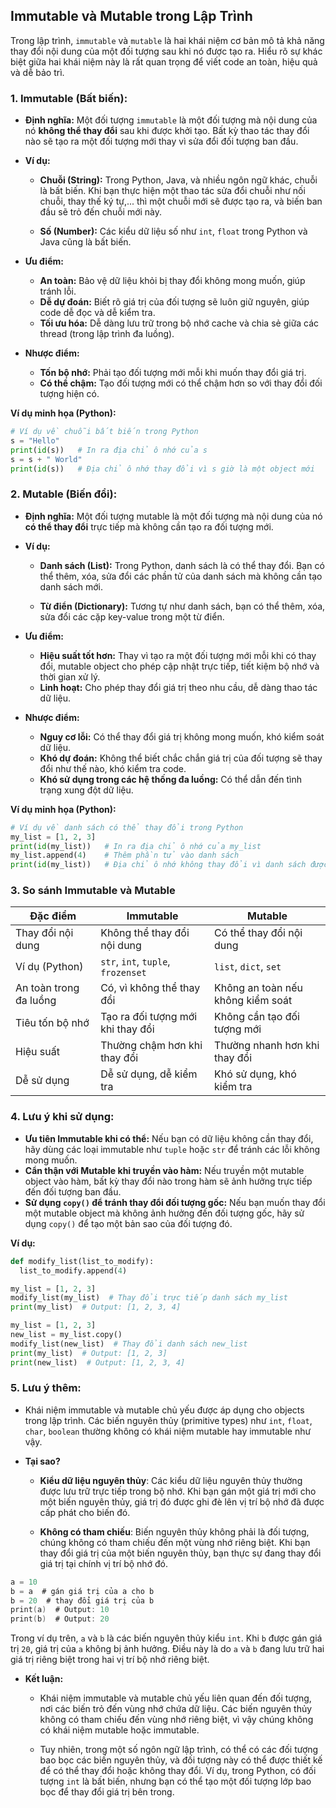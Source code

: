 ## Immutable và Mutable trong Lập Trình

Trong lập trình, `immutable` và `mutable` là hai khái niệm cơ bản mô tả khả năng thay đổi nội dung của một đối tượng sau
khi nó được tạo ra. Hiểu rõ sự khác biệt giữa hai khái niệm này là rất quan trọng để viết code an toàn, hiệu quả và dễ
bảo trì.

### 1. Immutable (Bất biến):

- **Định nghĩa:** Một đối tượng `immutable` là một đối tượng mà nội dung của nó **không thể thay đổi** sau khi được khởi
  tạo. Bất kỳ thao tác thay đổi nào sẽ tạo ra một đối tượng mới thay vì sửa đổi đối tượng ban đầu.

- **Ví dụ:**

    - **Chuỗi (String):** Trong Python, Java, và nhiều ngôn ngữ khác, chuỗi là bất biến. Khi bạn thực hiện một thao tác
      sửa đổi chuỗi như nối chuỗi, thay thế ký tự,... thì một chuỗi mới sẽ được tạo ra, và biến ban đầu sẽ trỏ đến chuỗi
      mới này.

    - **Số (Number):** Các kiểu dữ liệu số như `int`, `float` trong Python và Java cũng là bất biến.

- **Ưu điểm:**

    - **An toàn:** Bảo vệ dữ liệu khỏi bị thay đổi không mong muốn, giúp tránh lỗi.
    - **Dễ dự đoán:** Biết rõ giá trị của đối tượng sẽ luôn giữ nguyên, giúp code dễ đọc và dễ kiểm tra.
    - **Tối ưu hóa:** Dễ dàng lưu trữ trong bộ nhớ cache và chia sẻ giữa các thread (trong lập trình đa luồng).

- **Nhược điểm:**

    - **Tốn bộ nhớ:** Phải tạo đối tượng mới mỗi khi muốn thay đổi giá trị.
    - **Có thể chậm:** Tạo đối tượng mới có thể chậm hơn so với thay đổi đối tượng hiện có.

**Ví dụ minh họa (Python):**

```python
# Ví dụ về chuỗi bất biến trong Python
s = "Hello"
print(id(s))   # In ra địa chỉ ô nhớ của s
s = s + " World"
print(id(s))   # Địa chỉ ô nhớ thay đổi vì s giờ là một object mới
```

### 2. Mutable (Biến đổi):

- **Định nghĩa:** Một đối tượng mutable là một đối tượng mà nội dung của nó **có thể thay đổi** trực tiếp mà không cần
  tạo ra đối tượng mới.

- **Ví dụ:**

    - **Danh sách (List):** Trong Python, danh sách là có thể thay đổi. Bạn có thể thêm, xóa, sửa đổi các phần tử của
      danh sách mà không cần tạo danh sách mới.

    - **Từ điển (Dictionary):** Tương tự như danh sách, bạn có thể thêm, xóa, sửa đổi các cặp key-value trong một từ
      điển.

- **Ưu điểm:**

    - **Hiệu suất tốt hơn:** Thay vì tạo ra một đối tượng mới mỗi khi có thay đổi, mutable object cho phép cập nhật trực
      tiếp, tiết kiệm bộ nhớ và thời gian xử lý.
    - **Linh hoạt:** Cho phép thay đổi giá trị theo nhu cầu, dễ dàng thao tác dữ liệu.

- **Nhược điểm:**

    - **Nguy cơ lỗi:** Có thể thay đổi giá trị không mong muốn, khó kiểm soát dữ liệu.
    - **Khó dự đoán:** Không thể biết chắc chắn giá trị của đối tượng sẽ thay đổi như thế nào, khó kiểm tra code.
    - **Khó sử dụng trong các hệ thống đa luồng:** Có thể dẫn đến tình trạng xung đột dữ liệu.

**Ví dụ minh họa (Python):**

```python
# Ví dụ về danh sách có thể thay đổi trong Python
my_list = [1, 2, 3]
print(id(my_list))   # In ra địa chỉ ô nhớ của my_list
my_list.append(4)    # Thêm phần tử vào danh sách
print(id(my_list))   # Địa chỉ ô nhớ không thay đổi vì danh sách được thay đổi trực tiếp
```

### 3. So sánh Immutable và Mutable

| Đặc điểm               | Immutable                          | Mutable                           |
|------------------------|------------------------------------|-----------------------------------|
| Thay đổi nội dung      | Không thể thay đổi nội dung        | Có thể thay đổi nội dung          |
| Ví dụ (Python)         | `str`, `int`, `tuple`, `frozenset` | `list`, `dict`, `set`             |
| An toàn trong đa luồng | Có, vì không thể thay đổi          | Không an toàn nếu không kiểm soát |
| Tiêu tốn bộ nhớ        | Tạo ra đối tượng mới khi thay đổi  | Không cần tạo đối tượng mới       |
| Hiệu suất              | Thường chậm hơn khi thay đổi       | Thường nhanh hơn khi thay đổi     |
| Dễ sử dụng             | Dễ sử dụng, dễ kiểm tra            | Khó sử dụng, khó kiểm tra         |

### 4. Lưu ý khi sử dụng:

- **Ưu tiên Immutable khi có thể:** Nếu bạn có dữ liệu không cần thay đổi, hãy dùng các loại immutable như `tuple` hoặc
  `str` để tránh các lỗi không mong muốn.
- **Cẩn thận với Mutable khi truyền vào hàm:** Nếu truyền một mutable object vào hàm, bất kỳ thay đổi nào trong hàm sẽ
  ảnh hưởng trực tiếp đến đối tượng ban đầu.
- **Sử dụng `copy()` để tránh thay đổi đối tượng gốc:** Nếu bạn muốn thay đổi một mutable object mà không ảnh hưởng đến
  đối tượng gốc, hãy sử dụng `copy()` để tạo một bản sao của đối tượng đó.

**Ví dụ:**

```python
def modify_list(list_to_modify):
  list_to_modify.append(4)

my_list = [1, 2, 3]
modify_list(my_list)  # Thay đổi trực tiếp danh sách my_list
print(my_list)  # Output: [1, 2, 3, 4]

my_list = [1, 2, 3]
new_list = my_list.copy()
modify_list(new_list)  # Thay đổi danh sách new_list
print(my_list)  # Output: [1, 2, 3]
print(new_list)  # Output: [1, 2, 3, 4]
```

### 5. Lưu ý thêm:

- Khái niệm immutable và mutable chủ yếu được áp dụng cho objects trong lập trình. Các biến nguyên thủy (primitive
  types) như `int`, `float`, `char`, `boolean` thường không có khái niệm mutable hay immutable như vậy.

- **Tại sao?**

    - **Kiểu dữ liệu nguyên thủy**: Các kiểu dữ liệu nguyên thủy thường được lưu trữ trực tiếp trong bộ nhớ. Khi bạn gán
      một giá trị mới cho một biến nguyên thủy, giá trị đó được ghi đè lên vị trí bộ nhớ đã được cấp phát cho biến đó.

    - **Không có tham chiếu**: Biến nguyên thủy không phải là đối tượng, chúng không có tham chiếu đến một vùng nhớ
      riêng biệt. Khi bạn thay đổi giá trị của một biến nguyên thủy, bạn thực sự đang thay đổi giá trị tại chính vị trí
      bộ nhớ đó.

```c
a = 10
b = a  # gán giá trị của a cho b
b = 20  # thay đổi giá trị của b
print(a)  # Output: 10
print(b)  # Output: 20
```

Trong ví dụ trên, `a` và `b` là các biến nguyên thủy kiểu `int`. Khi `b` được gán giá trị `20`, giá trị của `a` không bị
ảnh hưởng. Điều này là do `a` và `b` đang lưu trữ hai giá trị riêng biệt trong hai vị trí bộ nhớ riêng biệt.

- **Kết luận:**

    - Khái niệm immutable và mutable chủ yếu liên quan đến đối tượng, nơi các biến trỏ đến vùng nhớ chứa dữ liệu. Các
      biến nguyên thủy không có tham chiếu đến vùng nhớ riêng biệt, vì vậy chúng không có khái niệm mutable hoặc
      immutable.

    - Tuy nhiên, trong một số ngôn ngữ lập trình, có thể có các đối tượng bao bọc các biến nguyên thủy, và đối tượng này
      có thể được thiết kế để có thể thay đổi hoặc không thay đổi. Ví dụ, trong Python, có đối tượng `int` là bất biến,
      nhưng bạn có thể tạo một đối tượng lớp bao bọc để thay đổi giá trị bên trong.
